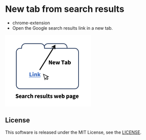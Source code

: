 # New tab from search results
 
* chrome-extension
* Open the Google search results link in a new tab.

![](./extension/images/description.png)
 
## License

This software is released under the MIT License, see the [LICENSE](./LICENSE).